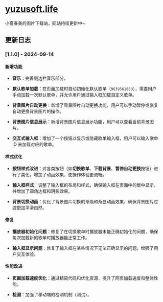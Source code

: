 # [yuzusoft.life](https://yuzusoft.life)
小夏春美的图片下载站，网站持续更新中~

## 更新日志

### [1.1.0] - 2024-09-14

#### 新增功能
- **音乐**：完善侧边栏音乐部分。

- **默认歌单加载**：在页面加载时自动初始化默认歌单（`9639561853`），需要用户手动加载一次默认歌单，并允许用户通过输入框加载自定义歌单。
  
- **背景图片自动更换**：新增了背景图片自动更换功能，用户可以手动暂停或恢复自动更换背景图片的操作。
  
- **背景图片信息展示**：新增背景图片信息展示功能，用户可以查看当前背景图片。

- **交互式输入框**：增加了一个按钮以显示或隐藏歌单输入框，用户可以输入歌单 ID 来加载对应的歌单。

#### 样式优化
- **按钮样式改进**：对各类按钮（如**切换歌单**、**下载背景**、**暂停自动更换**按钮）进行了美化，增加了动画效果，使操作体验更流畅。
  
- **输入框样式**：调整了输入框的布局和样式，确保输入框在页面中的居中显示，并增加了圆角边框和阴影效果。

- **背景切换动画**：优化了背景图片切换的渐隐和渐显动画效果，确保背景图片过渡更加平滑自然。

#### 修复
- **播放器初始化问题**：修复了在切换歌单时播放器未能正确初始化的问题，确保每次加载新的歌单时播放器能正常工作。
  
- **输入框显示问题**：修复了输入框在某些情况下无法正确显示的问题，增强了用户交互体验。

#### 性能改进
- **页面加载速度优化**：通过精简代码和优化资源，提升了网页加载速度和整体性能。

- **检测**：加强了移动端的检测机制（测试）。
